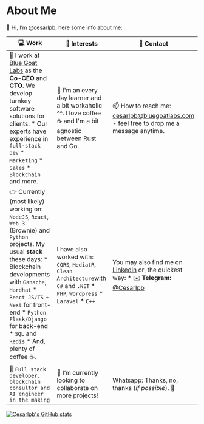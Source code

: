 # About Me 
👋 Hi, I’m [@cesarlpb](https://github.com/cesarlpb), here some info about me:

| 💻 Work | 🐶 Interests| 📱 Contact
|---|---|---|
| 🐐 I work at [Blue Goat Labs](https://www.bluegoatlabs.com) as the **Co-CEO** and **CTO**. We develop turnkey software solutions for clients. * Our experts have experience in `full-stack dev` * `Marketing` * `Sales` * `Blockchain` and more. | 👀 I'm an every day learner and a bit workaholic ^^. I love coffee ☕ and I'm a bit agnostic between Rust and Go. | 📫 How to reach me: <cesarlpb@bluegoatlabs.com> - feel free to drop me a message anytime. |
| 👉 Currently (most likely) working on: `NodeJS`, `React`, `Web 3` (Brownie) and `Python` projects. My usual **stack** these days: * Blockchain developments with `Ganache`, `Hardhat` * `React JS/TS` + `Next` for front-end * `Python` `Flask/Django` for back-end * `SQL` and `Redis` * And, plenty of coffee ☕. | I have also worked with: `CQRS`, `MediatR`, `Clean Architecture`with `C#` and `.NET` * `PHP`, `Wordpress` * `Laravel` * `C++` | You may also find me on [Linkedin](https://www.linkedin.com/in/cesarlpb89/) or, the quickest way: * ✉️ **Telegram:** [@Cesarlpb](https://t.me/cesarlpb) | 
| 🤖 `Full stack developer, blockchain consultor and AI engineer in the making` | 🧐 I’m currently looking to collaborate on more projects! | Whatsapp: Thanks, no, thanks (*if possible*). 🚫 |

[![Cesarlpb's GitHub stats](https://github-readme-stats.vercel.app/api?username=cesarlpb&count_private=true)](https://github.com/cesarlpb)
